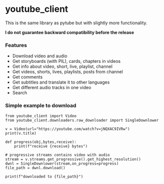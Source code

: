 # youtube_client
This is the same library as pytube but with slightly more functionality.

**I do not guarantee backward compatibility before the release**

### Features
- Download video and audio
- Get storyboards (with PIL), cards, chapters in videos
- Get info about video, short, live, playlist, channel
- Get videos, shorts, lives, playlists, posts from channel
- Get comments
- Get subtitles and translate it to other languages
- Get different audio tracks in one video
- Search

### Simple example to download
```
from youtube_client import Video
from youtube_client.downloaders.raw_downloader import SingleDownlower

v = Video(url="https://youtube.com/watch?v=jNQXAC9IVRw")
print(v.title)

def progress(obj,bytes,receive):
    print(f"receive {receive} bytes")

# progressive streams contains video with audio
stream = v.streams.get_progressive().get_highest_resolution()
dwnl = SingleDownlower(stream,on_progress=progress)
file_path = dwnl.download()

print(f"downloaded to {file_path}")
```
